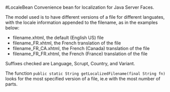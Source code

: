 #LocaleBean
Convenience bean for localization for Java Server Faces.

The model used is to have different versions of a file for different languates, with the locale information appended to the filename, as in the examples below:
*   filename.xhtml, the default (English US) file
*   filename\_FR.xhtml, the French translation of the file
*   filename\_FR\_CA.xhtml, the French (Canada) translation of the file
*   filename\_FR\_FR.xhtml, the French (France) translation of the file

Suffixes checked are Language, Scrupt, Country, and Variant.

The function `public static String getLocalizedFilename(final String fn)` looks for the most specified version of a file, ie.e with the most number of parts.

